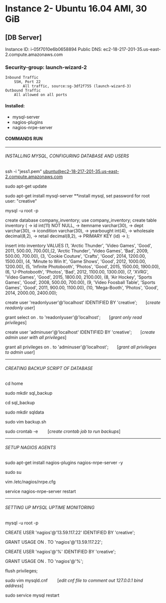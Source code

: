# Instance 2- Ubuntu 16.04 AMI, 30 GiB
## [DB Server]

Instance ID: i-05f7010e6b0658894
Public DNS: ec2-18-217-201-35.us-east-2.compute.amazonaws.com

### Security-group: launch-wizard-2
	Inbound Traffic
		SSH, Port 22
            All traffic, source:sg-3df2f755 (launch-wizard-3)
	Outbound Traffic
		All allowed on all ports

#### Installed:
- mysql-server
- nagios-plugins
- nagios-nrpe-server



#### COMMANDS RUN

__________________
###### INSTALLING MYSQL, CONFIGURING DATABASE AND USERS
ssh -i "jess1.pem" ubuntu@ec2-18-217-201-35.us-east-2.compute.amazonaws.com	

sudo apt-get update								

sudo apt-get install mysql-server						**install mysql, set password for root user: "creative"

mysql -u root -p

create database company_inventory;
use company_inventory;
create table inventory (
    -> id int(11) NOT NULL,
    -> itemname varchar(30),
    -> dept varchar(30),
    -> icondition varchar(30),
    -> yearbought int(4),
    -> wholesale decimal(8,2),
    -> retail decimal(8,2),
    -> PRIMARY KEY (id)
    -> );

insert into inventory VALUES (1, 'Arctic Thunder', 'Video Games', 'Good', 2011, 500.00, 700.00),(2, 'Arctic Thunder', 'Video Games', 'Bad', 2009, 500.00, 700.00), (3, 'Cookie Couture', 'Crafts', 'Good', 2014, 1200.00, 1500.00), (4, 'Minute to Win It', 'Game Shows', 'Good', 2012, 1000.00, 1200.00), (5, 'Infinite Photobooth', 'Photos', 'Good', 2015, 1500.00, 1900.00), (6, 'U-Photobooth', 'Photos', 'Bad', 2012, 1100.00, 1300.00), (7, 'XVRG', 'Video Games', 'Good', 2015, 1800.00, 2100.00), (8, 'Air Hockey', 'Sports Games', 'Good', 2008, 500.00, 700.00), (9, 'Video Foosball Table', 'Sports Games', 'Good', 2011, 900.00, 1100.00), (10, 'Mega-Booth', 'Photos', 'Good', 2014, 2000.00, 2400.00);

create user 'readonlyuser'@'localhost' IDENTIFIED BY 'creative';	&nbsp;&nbsp;&nbsp;&nbsp;&nbsp;&nbsp;[*create readonly user*]

grant select on *.* to 'readonlyuser'@'localhost';	&nbsp;&nbsp;&nbsp;&nbsp;&nbsp;&nbsp;[*grant only read privileges*]

create user 'adminuser'@'localhost' IDENTIFIED BY 'creative';	&nbsp;&nbsp;&nbsp;&nbsp;&nbsp;&nbsp;[*create admin user with all privileges*]

grant all privileges on *.* to 'adminuser'@'localhost';		&nbsp;&nbsp;&nbsp;&nbsp;&nbsp;&nbsp;[*grant all privileges to admin user*] 


__________________
###### CREATING BACKUP SCRIPT OF DATABASE
cd home

sudo mkdir sql_backup

cd sql_backup

sudo mkdir sqldata

sudo vim backup.sh 

sudo crontab -e		&nbsp;&nbsp;&nbsp;&nbsp;&nbsp;&nbsp; [*create crontab job to run backups*]


_____________________
###### SETUP NAGIOS AGENTS

sudo apt-get install nagios-plugins nagios-nrpe-server -y

sudo su

vim /etc/nagios/nrpe.cfg

service nagios-nrpe-server restart


_____________________
###### SETTING UP MYSQL UPTIME MONITORING

mysql -u root -p

CREATE USER 'nagios'@'13.59.117.22' IDENTIFIED BY 'creative';

GRANT USAGE ON *.* TO 'nagios'@'13.59.117.22';

CREATE USER 'nagios'@'%' IDENTIFIED BY 'creative';

GRANT USAGE ON *.* TO 'nagios'@'%';

flush privileges;

sudo vim mysqld.cnf	&nbsp;&nbsp;&nbsp;&nbsp;&nbsp;&nbsp; [*edit cnf file to comment out 127.0.0.1 bind address*]

sudo service mysql restart






